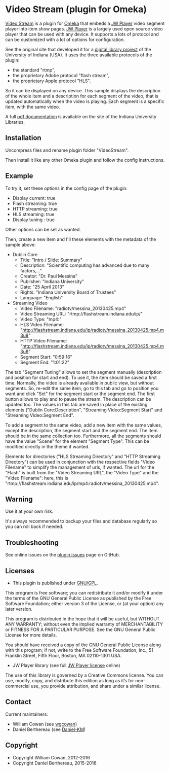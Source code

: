 Video Stream (plugin for Omeka)
===============================

[Video Stream] is a plugin for [Omeka] that embeds a [JW Player] video segment
player into item show pages. [JW Player] is a largely used open source video
player that can be used with any device. It supports a lots of protocol and can
be customized  with a lot of options for configuration.

See the original site that developed it for a [digital library project] of the
University of Indiana (USA). It uses the three available protocols of the
plugin:
- the standard "rtmp",
- the proprietary Adobe protocol "flash stream",
- the proprietary Apple protocol "HLS".

So it can be displayed on any device. This sample displays the description of
the whole item and a description for each segment of the video, that is updated
automatically when the video is playing. Each segment is a specific item, with
the same video.

A full [pdf documentation] is available on the site of the Indiana University
Libraries.


Installation
------------

Uncompress files and rename plugin folder "VideoStream".

Then install it like any other Omeka plugin and follow the config instructions.


Example
-------

To try it, set these options in the config page of the plugin:
- Display current: true
- Flash streaming: true
- HTTP streaming: true
- HLS streaming: true
- Display tuning : true

Other options can be set as wanted.

Then, create a new item and fill these elements with the metadata of the sample
above:
- Dublin Core
  - Title: "Intro / Slide: Summary"
  - Description: "Scientific computing has advanced due to many factors,..."
  - Creator: "Dr. Paul Messina"
  - Publisher: "Indiana University"
  - Date: "25 April 2013"
  - Rights: "Indiana University Board of Trustees"
  - Language: "English"
- Streaming Video
  - Video Filename: "radiotv/messina_20130425.mp4"
  - Video Streaming URL: "rtmp://flashstream.indiana.edu/ip/"
  - Video Type: "mp4:"
  - HLS Video Filename: "http://flashstream.indiana.edu/ip/radiotv/messina_20130425.mp4.m3u8"
  - HTTP Video Filename: "http://flashstream.indiana.edu/ip/radiotv/messina_20130425.mp4.m3u8"
  - Segment Start: "0:59:16"
  - Segment End: "1:01:22"

The tab "Segment Tuning" allows to set the segment manually (description and
position for start and end). To use it, the item should be saved a first time.
Normally, the video is already available in public view, but without segments.
So, re-edit the same item, go to this tab and go to position you want and click
"Set" for the segment start or the segment end. The first button allows to play
and to pause the stream. The description can be updated too. The values in this
tab are saved in place of the existing elements ("Dublin Core:Description", "Streaming Video:Segment Start"
and "Streaming Video:Segment End".

To add a segment to the same video, add a new item with the same values, except
the description, the segment start and the segment end. The item should be in
the same collection too. Furthermore, all the segments should have the value
"Scene" for the element "Segment Type". This can be modified directly in the
theme if wanted.

Elements for directories ("HLS Streaming Directory" and "HTTP Streaming Directory")
can be used in conjunction with the respective fields "Video Filename" to
simplify the management of urls, if wanted. The url for the "Flash" is built
from the "Video Streaming URL", the "Video Type" and the "Video Filename": here,
this is "rtmp://flashstream.indiana.edu/ip/mp4:radiotv/messina_20130425.mp4".


Warning
-------

Use it at your own risk.

It's always recommended to backup your files and database regularly so you can
roll back if needed.


Troubleshooting
---------------

See online issues on the [plugin issues] page on GitHub.


Licenses
--------

* This plugin is published under [GNU/GPL].

This program is free software; you can redistribute it and/or modify it under
the terms of the GNU General Public License as published by the Free Software
Foundation; either version 3 of the License, or (at your option) any later
version.

This program is distributed in the hope that it will be useful, but WITHOUT
ANY WARRANTY; without even the implied warranty of MERCHANTABILITY or FITNESS
FOR A PARTICULAR PURPOSE. See the GNU General Public License for more
details.

You should have received a copy of the GNU General Public License along with
this program; if not, write to the Free Software Foundation, Inc.,
51 Franklin Street, Fifth Floor, Boston, MA 02110-1301 USA.

* JW Player library (see full [JW Player license] online)

The use of this library is governed by a Creative Commons license. You can use,
modify, copy, and distribute this edition as long as it’s for non-commercial
use, you provide attribution, and share under a similar license.


Contact
-------

Current maintainers:

* William Cowan (see [wgcowan])
* Daniel Berthereau (see [Daniel-KM])


Copyright
---------

* Copyright William Cowan, 2012-2016
* Copyright Daniel Berthereau, 2015-2016


[Video Stream]: https://github.com/wgcowan/VideoStream
[Omeka]: https://omeka.org
[JW Player]: https://www.jwplayer.com/
[digital library project]: http://www.dlib.indiana.edu/projects/omeka2/items/show/3558
[pdf documentation]: http://www.dlib.indiana.edu/projects/omeka2/items/show/3582
[plugin issues]: https://github.com/wgcowan/VideoStream/issues
[GNU/GPL]: https://www.gnu.org/licenses/gpl-3.0.html
[JW Player license]: http://www.jwplayer.com/license
[wgcowan]: https://github.com/wgcowan "William Cowan"
[Daniel-KM]: https://github.com/Daniel-KM "Daniel Berthereau"
